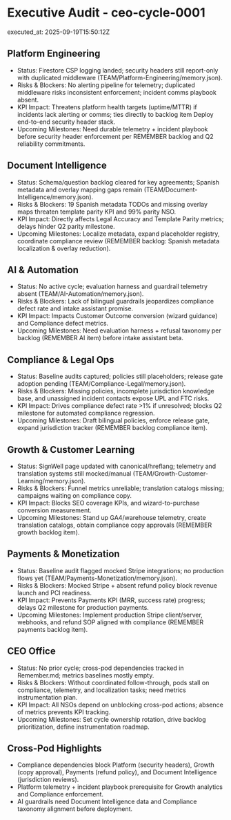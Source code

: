 # Executive Audit - ceo-cycle-0001
executed_at: 2025-09-19T15:50:12Z

## Platform Engineering
- Status: Firestore CSP logging landed; security headers still report-only with duplicated middleware (TEAM/Platform-Engineering/memory.json).
- Risks & Blockers: No alerting pipeline for telemetry; duplicated middleware risks inconsistent enforcement; incident comms playbook absent.
- KPI Impact: Threatens platform health targets (uptime/MTTR) if incidents lack alerting or comms; ties directly to backlog item Deploy end-to-end security header stack.
- Upcoming Milestones: Need durable telemetry + incident playbook before security header enforcement per REMEMBER backlog and Q2 reliability commitments.

## Document Intelligence
- Status: Schema/question backlog cleared for key agreements; Spanish metadata and overlay mapping gaps remain (TEAM/Document-Intelligence/memory.json).
- Risks & Blockers: 19 Spanish metadata TODOs and missing overlay maps threaten template parity KPI and 99% parity NSO.
- KPI Impact: Directly affects Legal Accuracy and Template Parity metrics; delays hinder Q2 parity milestone.
- Upcoming Milestones: Localize metadata, expand placeholder registry, coordinate compliance review (REMEMBER backlog: Spanish metadata localization & overlay reduction).

## AI & Automation
- Status: No active cycle; evaluation harness and guardrail telemetry absent (TEAM/AI-Automation/memory.json).
- Risks & Blockers: Lack of bilingual guardrails jeopardizes compliance defect rate and intake assistant promise.
- KPI Impact: Impacts Customer Outcome conversion (wizard guidance) and Compliance defect metrics.
- Upcoming Milestones: Need evaluation harness + refusal taxonomy per backlog (REMEMBER AI item) before intake assistant beta.

## Compliance & Legal Ops
- Status: Baseline audits captured; policies still placeholders; release gate adoption pending (TEAM/Compliance-Legal/memory.json).
- Risks & Blockers: Missing policies, incomplete jurisdiction knowledge base, and unassigned incident contacts expose UPL and FTC risks.
- KPI Impact: Drives compliance defect rate >1% if unresolved; blocks Q2 milestone for automated compliance regression.
- Upcoming Milestones: Draft bilingual policies, enforce release gate, expand jurisdiction tracker (REMEMBER backlog compliance item).

## Growth & Customer Learning
- Status: SignWell page updated with canonical/hreflang; telemetry and translation systems still mocked/manual (TEAM/Growth-Customer-Learning/memory.json).
- Risks & Blockers: Funnel metrics unreliable; translation catalogs missing; campaigns waiting on compliance copy.
- KPI Impact: Blocks SEO coverage KPIs, and wizard-to-purchase conversion measurement.
- Upcoming Milestones: Stand up GA4/warehouse telemetry, create translation catalogs, obtain compliance copy approvals (REMEMBER growth backlog item).

## Payments & Monetization
- Status: Baseline audit flagged mocked Stripe integrations; no production flows yet (TEAM/Payments-Monetization/memory.json).
- Risks & Blockers: Mocked Stripe + absent refund policy block revenue launch and PCI readiness.
- KPI Impact: Prevents Payments KPI (MRR, success rate) progress; delays Q2 milestone for production payments.
- Upcoming Milestones: Implement production Stripe client/server, webhooks, and refund SOP aligned with compliance (REMEMBER payments backlog item).

## CEO Office
- Status: No prior cycle; cross-pod dependencies tracked in Remember.md; metrics baselines mostly empty.
- Risks & Blockers: Without coordinated follow-through, pods stall on compliance, telemetry, and localization tasks; need metrics instrumentation plan.
- KPI Impact: All NSOs depend on unblocking cross-pod actions; absence of metrics prevents KPI tracking.
- Upcoming Milestones: Set cycle ownership rotation, drive backlog prioritization, define instrumentation roadmap.

## Cross-Pod Highlights
- Compliance dependencies block Platform (security headers), Growth (copy approval), Payments (refund policy), and Document Intelligence (jurisdiction reviews).
- Platform telemetry + incident playbook prerequisite for Growth analytics and Compliance enforcement.
- AI guardrails need Document Intelligence data and Compliance taxonomy alignment before deployment.